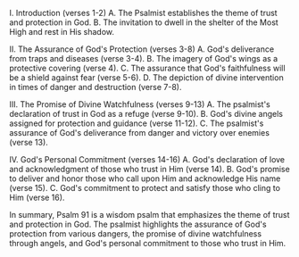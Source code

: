 I. Introduction (verses 1-2)
   A. The Psalmist establishes the theme of trust and protection in God.
   B. The invitation to dwell in the shelter of the Most High and rest in His shadow.

II. The Assurance of God's Protection (verses 3-8)
   A. God's deliverance from traps and diseases (verse 3-4).
   B. The imagery of God's wings as a protective covering (verse 4).
   C. The assurance that God's faithfulness will be a shield against fear (verse 5-6).
   D. The depiction of divine intervention in times of danger and destruction (verse 7-8).

III. The Promise of Divine Watchfulness (verses 9-13)
   A. The psalmist's declaration of trust in God as a refuge (verse 9-10).
   B. God's divine angels assigned for protection and guidance (verse 11-12).
   C. The psalmist's assurance of God's deliverance from danger and victory over enemies (verse 13).

IV. God's Personal Commitment (verses 14-16)
   A. God's declaration of love and acknowledgment of those who trust in Him (verse 14).
   B. God's promise to deliver and honor those who call upon Him and acknowledge His name (verse 15).
   C. God's commitment to protect and satisfy those who cling to Him (verse 16).

In summary, Psalm 91 is a wisdom psalm that emphasizes the theme of trust and protection in God. The psalmist highlights the assurance of God's protection from various dangers, the promise of divine watchfulness through angels, and God's personal commitment to those who trust in Him.